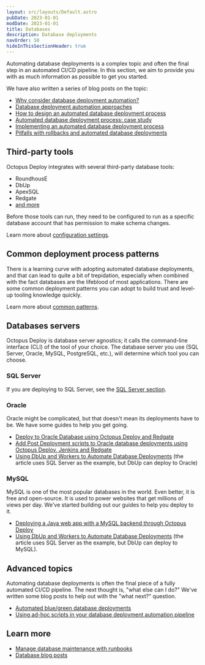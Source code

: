 ```yaml
---
layout: src/layouts/Default.astro
pubDate: 2023-01-01
modDate: 2023-01-01
title: Databases
description: Database deployments
navOrder: 50
hideInThisSectionHeader: true
---
```


Automating database deployments is a complex topic and often the final step in an automated CI/CD pipeline. In this section, we aim to provide you with as much information as possible to get you started.  

We have also written a series of blog posts on the topic:

- [Why consider database deployment automation?](https://octopus.com/blog/why-consider-database-deployment-automation)
- [Database deployment automation approaches](https://octopus.com/blog/database-deployment-automation-approaches)
- [How to design an automated database deployment process](https://octopus.com/blog/designing-db-deployment-process)
- [Automated database deployment process: case study](https://octopus.com/blog/use-case-for-designing-db-deployment-process)
- [Implementing an automated database deployment process](https://octopus.com/blog/implementing-db-deployment-process)
- [Pitfalls with rollbacks and automated database deployments](https://octopus.com/blog/database-rollbacks-pitfalls)

## Third-party tools

Octopus Deploy integrates with several third-party database tools:

- RoundhousE
- DbUp
- ApexSQL
- Redgate
- [and more](https://library.octopus.com/listing/database)

Before those tools can run, they need to be configured to run as a specific database account that has permission to make schema changes.

Learn more about [configuration settings](/docs/deployments/databases/configuration/).

## Common deployment process patterns

There is a learning curve with adopting automated database deployments, and that can lead to quite a bit of trepidation, especially when combined with the fact databases are the lifeblood of most applications. There are some common deployment patterns you can adopt to build trust and level-up tooling knowledge quickly.

Learn more about [common patterns](/docs/deployments/databases/common-patterns/).

## Databases servers

Octopus Deploy is database server agnostics; it calls the command-line interface (CLI) of the tool of your choice. The database server you use (SQL Server, Oracle, MySQL, PostgreSQL, etc.), will determine which tool you can choose. 

### SQL Server

If you are deploying to SQL Server, see the [SQL Server section](/docs/deployments/databases/sql-server/).


### Oracle

Oracle might be complicated, but that doesn't mean its deployments have to be.  We have some guides to help you get going.

- [Deploy to Oracle Database using Octopus Deploy and Redgate](https://octopus.com/blog/oracle-database-using-redgate)
- [Add Post Deployment scripts to Oracle database deployments using Octopus Deploy, Jenkins and Redgate](https://octopus.com/blog/oracle-database-using-redgate-part-2)
- [Using DbUp and Workers to Automate Database Deployments](https://octopus.com/blog/dbup-database-deployments) (the article uses SQL Server as the example, but DbUp can deploy to Oracle)

### MySQL

MySQL is one of the most popular databases in the world.  Even better, it is free and open-source.  It is used to power websites that get millions of views per day.  We've started building out our guides to help you deploy to it.

- [Deploying a Java web app with a MySQL backend through Octopus Deploy](https://octopus.com/blog/deploying-java-with-mysql)
- [Using DbUp and Workers to Automate Database Deployments](https://octopus.com/blog/dbup-database-deployments) (the article uses SQL Server as the example, but DbUp can deploy to MySQL).

## Advanced topics

Automating database deployments is often the final piece of a fully automated CI/CD pipeline.  The next thought is, "what else can I do?"  We've written some blog posts to help out with the "what next?" question.

- [Automated blue/green database deployments](https://octopus.com/blog/databases-with-blue-green-deployments)
- [Using ad-hoc scripts in your database deployment automation pipeline](https://octopus.com/blog/database-deployment-automation-adhoc-scripts)

## Learn more 

- [Manage database maintenance with runbooks](/docs/runbooks/runbook-examples/databases/)
- [Database blog posts](https://octopus.com/blog/tag/database%20deployments)
